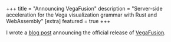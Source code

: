 +++
title = "Announcing VegaFusion"
description = "Server-side acceleration for the Vega visualization grammar with Rust and WebAssembly"
[extra]
featured = true
+++

I wrote a [blog post](https://medium.com/@jonmmease/announcing-vegafusion-570f62207ba7) announcing the official release of [VegaFusion](https://vegafusion.io/).
